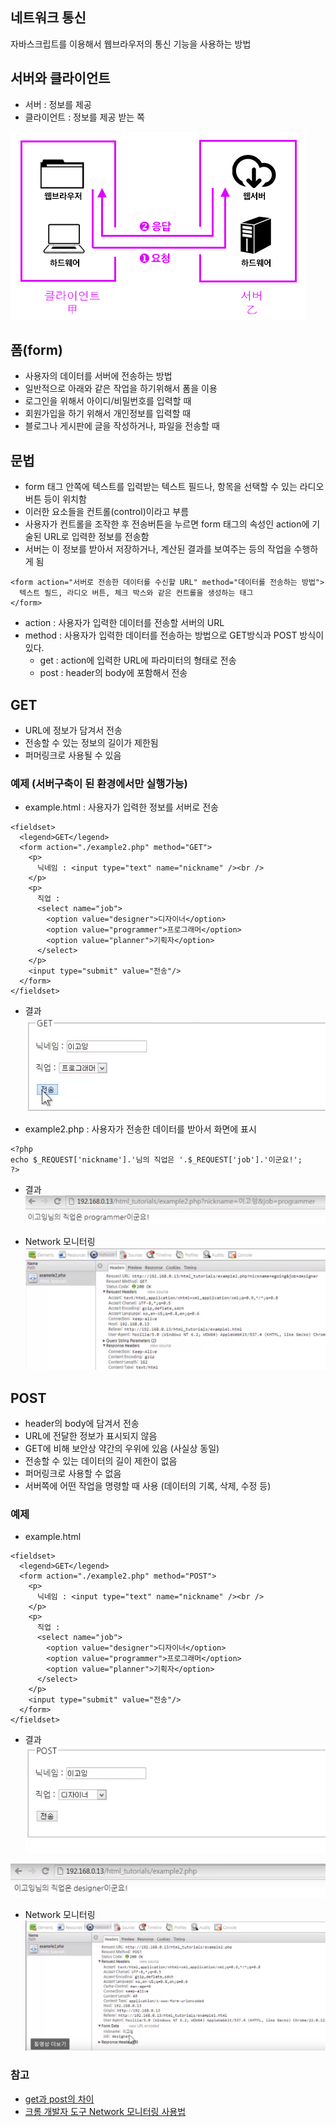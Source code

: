 ## 네트워크 통신 
자바스크립트를 이용해서 웹브라우저의 통신 기능을 사용하는 방법


## 서버와 클라이언트
- 서버 : 정보를 제공
- 클라이언트 : 정보를 제공 받는 쪽

![서버와 클라이언트](images/jsw19.png)


## 폼(form)
- 사용자의 데이터를 서버에 전송하는 방법
- 일반적으로 아래와 같은 작업을 하기위해서 폼을 이용
- 로그인을 위해서 아이디/비밀번호를 입력할 때
- 회원가입을 하기 위해서 개인정보를 입력할 때
- 블로그나 게시판에 글을 작성하거나, 파일을 전송할 때


## 문법
- form 태그 안쪽에 텍스트를 입력받는 텍스트 필드나, 항목을 선택할 수 있는 라디오 버튼 등이 위치함
- 이러한 요소들을 컨트롤(control)이라고 부름
- 사용자가 컨트롤을 조작한 후 전송버튼을 누르면 form 태그의 속성인 action에 기술된 URL로 입력한 정보를 전송함
- 서버는 이 정보를 받아서 저장하거나, 계산된 결과를 보여주는 등의 작업을 수행하게 됨
```
<form action="서버로 전송한 데이터를 수신할 URL" method="데이터를 전송하는 방법">
  텍스트 필드, 라디오 버튼, 체크 박스와 같은 컨트롤을 생성하는 태그
</form>
```
- action : 사용자가 입력한 데이터를 전송할 서버의 URL
- method : 사용자가 입력한 데이터를 전송하는 방법으로 GET방식과 POST 방식이 있다.
  - get : action에 입력한 URL에 파라미터의 형태로 전송
  - post : header의 body에 포함해서 전송


## GET
- URL에 정보가 담겨서 전송
- 전송할 수 있는 정보의 길이가 제한됨
- 퍼머링크로 사용될 수 있음

### 예제 (서버구축이 된 환경에서만 실행가능)
- example.html : 사용자가 입력한 정보를 서버로 전송
```
<fieldset>
  <legend>GET</legend>
  <form action="./example2.php" method="GET">
    <p>
      닉네임 : <input type="text" name="nickname" /><br />
    </p>
    <p>
      직업 :  
      <select name="job">
        <option value="designer">디자이너</option>
        <option value="programmer">프로그래머</option>
        <option value="planner">기획자</option>
      </select>
    </p>
    <input type="submit" value="전송"/>
  </form>
</fieldset>
```
- 결과
![GET](images/jsw20.png)

- example2.php : 사용자가 전송한 데이터를 받아서 화면에 표시
```
<?php
echo $_REQUEST['nickname'].'님의 직업은 '.$_REQUEST['job'].'이군요!';
?>
```

- 결과
![GET](images/jsw21.png)

- Network 모니터링
![GET](images/jsw22.png)


## POST
- header의 body에 담겨서 전송
- URL에 전달한 정보가 표시되지 않음
- GET에 비해 보안상 약간의 우위에 있음 (사실상 동일)
- 전송할 수 있는 데이터의 길이 제한이 없음
- 퍼머링크로 사용할 수 없음
- 서버쪽에 어떤 작업을 명령할 때 사용 (데이터의 기록, 삭제, 수정 등)

### 예제
- example.html
```
<fieldset>
  <legend>GET</legend>
  <form action="./example2.php" method="POST">
    <p>
      닉네임 : <input type="text" name="nickname" /><br />
    </p>
    <p>
      직업 :  
      <select name="job">
        <option value="designer">디자이너</option>
        <option value="programmer">프로그래머</option>
        <option value="planner">기획자</option>
      </select>
    </p>
    <input type="submit" value="전송"/>
  </form>
</fieldset>
```
- 결과
![POST](images/jsw23.png)

![POST](images/jsw24.png)

- Network 모니터링
![POST](images/jsw25.png)


### 참고
- [get과 post의 차이](http://blog.outsider.ne.kr/312)
- [크롬 개발자 도구 Network 모니터링 사용법](https://opentutorials.org/course/580/2868)
